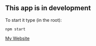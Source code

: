 ## This app is in development
To start it type (in the root): 
```
npm start
```
[My Website](http://alexkourtis.net/)